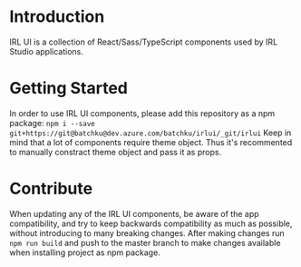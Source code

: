 # Introduction 
IRL UI is a collection of React/Sass/TypeScript components used by IRL Studio applications.

# Getting Started
In order to use IRL UI components, please add this repository as a npm package:
`npm i --save git+https://git@batchku@dev.azure.com/batchku/irlui/_git/irlui`
Keep in mind that a lot of components require theme object. Thus it's recommented to manually constract theme object and pass it as props.

# Contribute
When updating any of the IRL UI components, be aware of the app compatibility, and try to
keep backwards compatibility as much as possible, without introducing to many breaking changes.
After making changes run `npm run build` and push to the master branch to make changes available when installing project as npm package.